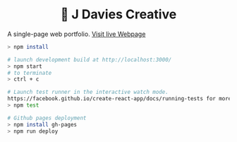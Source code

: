 <h1 align="center">🎨 J Davies Creative</h1>

A single-page web portfolio.
[Visit live Webpage](https://joshdavies.github.io/jdaviescreative/)  

```bash
> npm install

# launch development build at http://localhost:3000/
> npm start
# to terminate
> ctrl + c

# Launch test runner in the interactive watch mode.  
https://facebook.github.io/create-react-app/docs/running-tests for more information.
> npm test

# Github pages deployment
> npm install gh-pages
> npm run deploy
```
